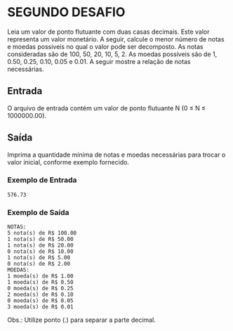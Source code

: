 # SEGUNDO DESAFIO

Leia um valor de ponto flutuante com duas casas decimais. Este valor representa um valor monetário. A seguir, calcule o menor número de notas e moedas possíveis no qual o valor pode ser decomposto. As notas consideradas são de 100, 50, 20, 10, 5, 2. As moedas possíveis são de 1, 0.50, 0.25, 0.10, 0.05 e 0.01. A seguir mostre a relação de notas necessárias.

## Entrada
O arquivo de entrada contém um valor de ponto flutuante N (0 ≤ N ≤ 1000000.00).

## Saída
Imprima a quantidade mínima de notas e moedas necessárias para trocar o valor inicial, conforme exemplo fornecido.

### Exemplo de Entrada

```
576.73
```

### Exemplo de Saída

```
NOTAS:
5 nota(s) de R$ 100.00
1 nota(s) de R$ 50.00
1 nota(s) de R$ 20.00
0 nota(s) de R$ 10.00
1 nota(s) de R$ 5.00
0 nota(s) de R$ 2.00
MOEDAS:
1 moeda(s) de R$ 1.00
1 moeda(s) de R$ 0.50
0 moeda(s) de R$ 0.25
2 moeda(s) de R$ 0.10
0 moeda(s) de R$ 0.05
3 moeda(s) de R$ 0.01
```

Obs.: Utilize ponto (.) para separar a parte decimal.
